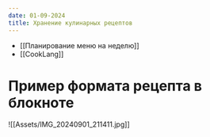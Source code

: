 ```yaml
---
date: 01-09-2024
title: Хранение кулинарных рецептов
---
```

- [[Планирование меню на неделю]]
- [[CookLang]]

# Пример формата рецепта в блокноте

![[Assets/IMG_20240901_211411.jpg]]